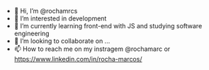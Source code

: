 - 👋 Hi, I’m @rochamrcs
- 👀 I’m interested in development
- 🌱 I’m currently learning front-end with JS and studying software engineering
- 💞️ I’m looking to collaborate on ...
- 📫 How to reach me on my instragem @rochamarc or https://www.linkedin.com/in/rocha-marcos/
<!---
rochamrcs/rochamrcs is a ✨ special ✨ repository because its `README.md` (this file) appears on your GitHub profile.
You can click the Preview link to take a look at your changes.
--->
